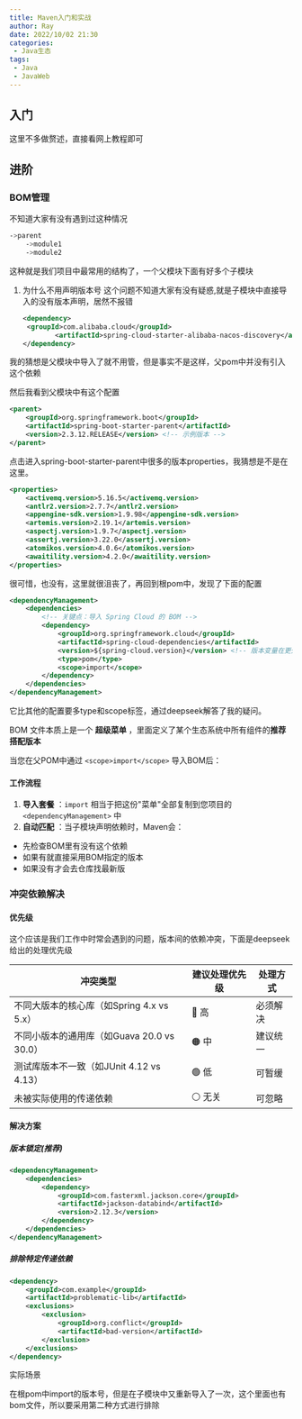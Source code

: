 ```yaml
---
title: Maven入门和实战
author: Ray
date: 2022/10/02 21:30
categories:
 - Java生态
tags:
 - Java
 - JavaWeb
---
```

## 入门

这里不多做赘述，直接看网上教程即可

## 进阶

### BOM管理

不知道大家有没有遇到过这种情况

```bash
->parent
    ->module1
    ->module2
```

这种就是我们项目中最常用的结构了，一个父模块下面有好多个子模块

1. 为什么不用声明版本号
   这个问题不知道大家有没有疑惑,就是子模块中直接导入的没有版本声明，居然不报错
   ```xml
   <dependency>
   	<groupId>com.alibaba.cloud</groupId>
           <artifactId>spring-cloud-starter-alibaba-nacos-discovery</artifactId>
   </dependency>
   ```

我的猜想是父模块中导入了就不用管，但是事实不是这样，父pom中并没有引入这个依赖

然后我看到父模块中有这个配置

```xml
<parent>
    <groupId>org.springframework.boot</groupId>
    <artifactId>spring-boot-starter-parent</artifactId>
    <version>2.3.12.RELEASE</version> <!-- 示例版本 -->
</parent>
```

点击进入spring-boot-starter-parent中很多的版本properties，我猜想是不是在这里。

```xml
<properties>
    <activemq.version>5.16.5</activemq.version>
    <antlr2.version>2.7.7</antlr2.version>
    <appengine-sdk.version>1.9.98</appengine-sdk.version>
    <artemis.version>2.19.1</artemis.version>
    <aspectj.version>1.9.7</aspectj.version>
    <assertj.version>3.22.0</assertj.version>
    <atomikos.version>4.0.6</atomikos.version>
    <awaitility.version>4.2.0</awaitility.version>
</properties>
```

很可惜，也没有，这里就很沮丧了，再回到根pom中，发现了下面的配置

```xml
<dependencyManagement>
    <dependencies>
        <!-- 关键点：导入 Spring Cloud 的 BOM -->
        <dependency>
            <groupId>org.springframework.cloud</groupId>
            <artifactId>spring-cloud-dependencies</artifactId>
            <version>${spring-cloud.version}</version> <!-- 版本变量在更外层定义 -->
            <type>pom</type>
            <scope>import</scope>
        </dependency>
    </dependencies>
</dependencyManagement>
```

它比其他的配置要多type和scope标签，通过deepseek解答了我的疑问。

BOM 文件本质上是一个 **超级菜单** ，里面定义了某个生态系统中所有组件的**推荐搭配版本**

当您在父POM中通过 `<scope>import</scope>` 导入BOM后：

#### 工作流程

1. **导入套餐** ：`import` 相当于把这份"菜单"全部复制到您项目的 `<dependencyManagement>` 中
2. **自动匹配** ：当子模块声明依赖时，Maven会：

* 先检查BOM里有没有这个依赖
* 如果有就直接采用BOM指定的版本
* 如果没有才会去仓库找最新版

### 冲突依赖解决

#### 优先级

这个应该是我们工作中时常会遇到的问题，版本间的依赖冲突，下面是deepseek给出的处理优先级

| 冲突类型                                   | 建议处理优先级 | 处理方式 |
| ------------------------------------------ | -------------- | -------- |
| 不同大版本的核心库（如Spring 4.x vs 5.x）  | 🔴 高          | 必须解决 |
| 不同小版本的通用库（如Guava 20.0 vs 30.0） | 🟠 中          | 建议统一 |
| 测试库版本不一致（如JUnit 4.12 vs 4.13）   | 🟢 低          | 可暂缓   |
| 未被实际使用的传递依赖                     | ⚪ 无关        | 可忽略   |

#### 解决方案

##### 版本锁定(推荐)

```xml
<dependencyManagement>
    <dependencies>
        <dependency>
            <groupId>com.fasterxml.jackson.core</groupId>
            <artifactId>jackson-databind</artifactId>
            <version>2.12.3</version>
        </dependency>
    </dependencies>
</dependencyManagement>
```

##### 排除特定传递依赖

```xml
<dependency>
    <groupId>com.example</groupId>
    <artifactId>problematic-lib</artifactId>
    <exclusions>
        <exclusion>
            <groupId>org.conflict</groupId>
            <artifactId>bad-version</artifactId>
        </exclusion>
    </exclusions>
</dependency>
```

实际场景

在根pom中import的版本号，但是在子模块中又重新导入了一次，这个里面也有bom文件，所以要采用第二种方式进行排除

